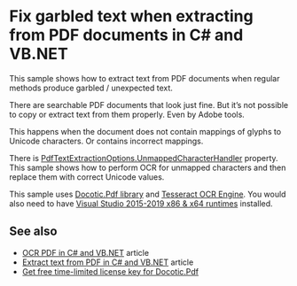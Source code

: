 # Fix garbled text when extracting from PDF documents in C# and VB.NET
This sample shows how to extract text from PDF documents when regular methods produce garbled / unexpected text. 

There are searchable PDF documents that look just fine. But it’s not possible to copy or extract text from them properly. Even by Adobe tools. 

This happens when the document does not contain mappings of glyphs to Unicode characters. Or contains incorrect mappings.

There is [PdfTextExtractionOptions.UnmappedCharacterHandler](https://bitmiracle.com/pdf-library/api/pdftextextractionoptions-unmappedcharactercodehandler) property. This sample shows how to perform OCR for unmapped characters and then replace them with correct Unicode values.

This sample uses [Docotic.Pdf library](https://bitmiracle.com/pdf-library/) and [Tesseract OCR Engine](https://github.com/charlesw/tesseract). You would also need to have [Visual Studio 2015-2019 x86 & x64 runtimes](https://support.microsoft.com/en-us/help/2977003/the-latest-supported-visual-c-downloads) installed.

## See also
* [OCR PDF in C# and VB.NET](https://bitmiracle.com/blog/ocr-pdf-in-net) article
* [Extract text from PDF in C# and VB.NET](https://bitmiracle.com/pdf-library/extract-text-from-pdf-in-net.aspx) article
* [Get free time-limited license key for Docotic.Pdf](https://bitmiracle.com/pdf-library/download-pdf-library.aspx)